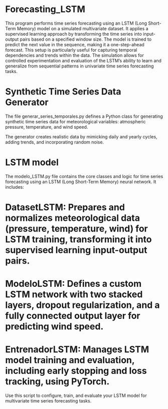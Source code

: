 # Forecasting_LSTM

This program performs time series forecasting using an LSTM (Long Short-Term Memory) model on a simulated multivariate dataset. 
It applies a supervised learning approach by transforming the time series into input-output pairs based on a specified window size. 
The model is trained to predict the next value in the sequence, making it a one-step-ahead forecast. This setup is particularly 
useful for capturing temporal dependencies and trends within the data. The simulation allows for controlled experimentation and 
evaluation of the LSTM’s ability to learn and generalize from sequential patterns in univariate time series forecasting tasks.

# Synthetic Time Series Data Generator
The file generar_series_temporales.py defines a Python class for generating synthetic time series data for meteorological variables: 
atmospheric pressure, temperature, and wind speed. 

The generator creates realistic data by mimicking daily and yearly cycles, adding trends, and incorporating random noise.

# LSTM model
The modelo_LSTM.py file contains the core classes and logic for time series forecasting using an LSTM (Long Short-Term Memory) neural network. It includes:

# DatasetLSTM: Prepares and normalizes meteorological data (pressure, temperature, wind) for LSTM training, transforming it into supervised learning input-output pairs.

# ModeloLSTM: Defines a custom LSTM network with two stacked layers, dropout regularization, and a fully connected output layer for predicting wind speed.

# EntrenadorLSTM: Manages LSTM model training and evaluation, including early stopping and loss tracking, using PyTorch.
Use this script to configure, train, and evaluate your LSTM model for multivariate time series forecasting tasks.
